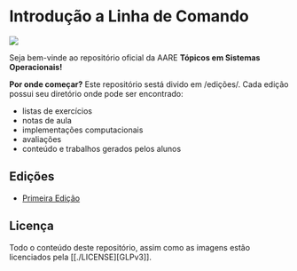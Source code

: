 # Introdução a Linha de Comando
<!---
author: Zoey de Souza Pessanha
email: 00119110328@pq.uenf.br 
--->

![](https://img.shields.io/badge/PRs-welcome-brightgreen.svg)

Seja bem-vinde ao repositório oficial da AARE **Tópicos em Sistemas Operacionais!**

**Por onde começar?**
Este repositório sestá divido em /edições/. Cada edição possui seu diretório onde pode ser encontrado:

- listas de exercícios
- notas de aula
- implementações computacionais
- avaliações
- conteúdo e trabalhos gerados pelos alunos

## Edições
- [Primeira Edição](./primeira_edicao)

## Licença
Todo o conteúdo deste repositório, assim como as imagens estão licenciados pela [[./LICENSE][GLPv3]].

